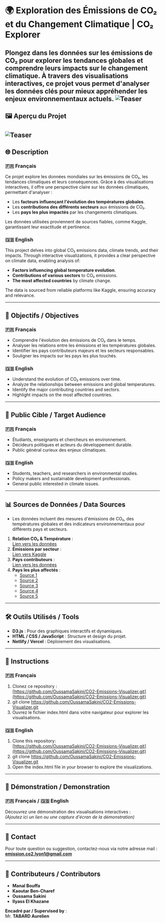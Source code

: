 # 🌍 Exploration des Émissions de CO₂ et du Changement Climatique | CO₂ Explorer

Plongez dans les données sur les émissions de CO₂ pour explorer les tendances globales et comprendre leurs impacts sur le changement climatique. À travers des visualisations interactives, ce projet vous permet d'analyser les données clés pour mieux appréhender les enjeux environnementaux actuels.
![Teaser](https://github.com/user-attachments/assets/1073fcc9-3b93-4921-a15f-fe856a94e4eb)
---

## 🖼️ Aperçu du Projet

![Teaser](https://github.com/user-attachments/assets/1073fcc9-3b93-4921-a15f-fe856a94e4eb)
---

## 🌐 Description

### 🇫🇷 Français
Ce projet explore les données mondiales sur les émissions de CO₂, les tendances climatiques et leurs conséquences. Grâce à des visualisations interactives, il offre une perspective claire sur les données climatiques, permettant d'analyser :
- Les **facteurs influençant l'évolution des températures globales**.
- Les **contributions des différents secteurs** aux émissions de CO₂.
- Les **pays les plus impactés** par les changements climatiques.

Les données utilisées proviennent de sources fiables, comme Kaggle, garantissant leur exactitude et pertinence.

### 🇬🇧 English
This project delves into global CO₂ emissions data, climate trends, and their impacts. Through interactive visualizations, it provides a clear perspective on climate data, enabling analysis of:
- **Factors influencing global temperature evolution**.
- **Contributions of various sectors** to CO₂ emissions.
- **The most affected countries** by climate change.

The data is sourced from reliable platforms like Kaggle, ensuring accuracy and relevance.

---

## 🎯 Objectifs / Objectives

### 🇫🇷 Français
- Comprendre l'évolution des émissions de CO₂ dans le temps.
- Analyser les relations entre les émissions et les températures globales.
- Identifier les pays contributeurs majeurs et les secteurs responsables.
- Souligner les impacts sur les pays les plus touchés.

### 🇬🇧 English
- Understand the evolution of CO₂ emissions over time.
- Analyze the relationships between emissions and global temperatures.
- Identify the major contributing countries and sectors.
- Highlight impacts on the most affected countries.

---

## 👥 Public Cible / Target Audience

### 🇫🇷 Français
- Étudiants, enseignants et chercheurs en environnement.
- Décideurs politiques et acteurs du développement durable.
- Public général curieux des enjeux climatiques.

### 🇬🇧 English
- Students, teachers, and researchers in environmental studies.
- Policy makers and sustainable development professionals.
- General public interested in climate issues.

---

## 📊 Sources de Données / Data Sources

- Les données incluent des mesures d'émissions de CO₂, des températures globales et des indicateurs environnementaux pour différents pays et secteurs.

1. **Relation CO₂ & Température** :  
   [Lien vers les données](https://api.worldbank.org/v2/en/indicator/EN.GHG.CO2.MT.CE.AR5?downloadformat=csv)
2. **Émissions par secteur** :  
   [Lien vers Kaggle](https://www.kaggle.com/code/rajatraj0502/co2-emissions-by-sectors/input)
3. **Pays contributeurs** :  
   [Lien vers les données](https://data.worldbank.org/indicator/EN.GHG.CO2.MT.CE.AR5?end=2022&start=2022&view=map&year=1984)
4. **Pays les plus affectés** :  
   - [Source 1](https://data.worldbank.org/indicator/EN.GHG.CO2.MT.CE.AR5?end=2022&start=2022&view=map&year=1984)
   - [Source 2](https://data.worldbank.org/indicator/EN.GHG.CO2.LU.FL.MT.CE.AR5?end=2022&start=2022&view=map&year=1984)
   - [Source 3](https://data.worldbank.org/indicator/EN.GHG.CO2.FE.MT.CE.AR5?end=2022&start=2022&view=map&year=1984)
   - [Source 4](https://data.worldbank.org/indicator/EN.GHG.CO2.LU.OS.MT.CE.AR5?end=2022&start=2022&view=map&year=1984)
   - [Source 5](https://data.worldbank.org/indicator/EN.GHG.CO2.IC.MT.CE.AR5?end=2022&start=2022&view=map&year=1984)

---

## 🛠️ Outils Utilisés / Tools

- **D3.js** : Pour des graphiques interactifs et dynamiques.
- **HTML / CSS / JavaScript** : Structure et design du projet.
- **Netlify / Vercel** : Déploiement des visualisations.

---

## 🚀 Instructions

### 🇫🇷 Français
1. Clonez ce repository :  
   [https://github.com/OussamaSakini/CO2-Emissions-Visualizer.git](https://github.com/OussamaSakini/CO2-Emissions-Visualizer.git)
2.	git clone https://github.com/OussamaSakini/CO2-Emissions-Visualizer.git
3.	Ouvrez le fichier index.html dans votre navigateur pour explorer les visualisations.

### 🇬🇧 English
1. Clone this repository:  
   [https://github.com/OussamaSakini/CO2-Emissions-Visualizer.git](https://github.com/OussamaSakini/CO2-Emissions-Visualizer.git)
2.	git clone https://github.com/OussamaSakini/CO2-Emissions-Visualizer.git
3.	Open the index.html file in your browser to explore the visualizations.

---

## 🎥 Démonstration / Demonstration

### 🇫🇷 Français / 🇬🇧 English
Découvrez une démonstration des visualisations interactives :  
_(Ajoutez ici un lien ou une capture d'écran de la démonstration)_

---

## 📧 Contact

Pour toute question ou suggestion, contactez-nous via notre adresse mail :  
**emission.co2.lyon1@gmail.com**

---

## 👥 Contributeurs / Contributors

- **Manal Bouffa**  
- **Kaoutar Ben-Charef**  
- **Oussama Sakini**  
- **Ilyass El Khazane**

**Encadré par / Supervised by** :  
Mr. **TABARD Aurelien**


